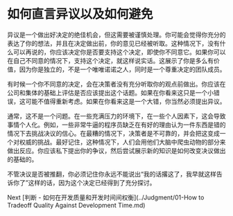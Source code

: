 # 如何直言异议以及如何避免

异议是一个做出好决定的绝佳机会，但这需要被谨慎处理。你可能会觉得你充分的表达了你的想法，并且在决定做出前，你的意见已经被听取。这种情况下，没有什么可以再说的，你应该决定你是否要支持这个决定，即使你不同意它。如果你可以在自己不同意的情况下，支持这个决定，就这样说实话。这展示了你是多么有价值，因为你是独立的，不是一个唯唯诺诺之人，同时是一个尊重决定的团队成员。

有时候一个你不同意的决定，会在决策者没有充分听取你的观点前做出。你应该在公司和集体的基础上评估是否应该提出这个话题。如果在你看来这只是一个小错误，这可能不值得重新考虑。如果在你看来这是一个大错，你当然必须提出异议。

通常，这不是一个问题。在一些充满压力的环境下，在一些个人因素下，这会导致事情个人化。例如，一些非常牛逼的程序员缺乏在有好的理由认为一件东西是错的情况下去挑战决议的信心。在最糟的情况下，决策者是不可靠的，并会把这变成一个对权威的挑战。最好记住，这种情况下，人们会用他们大脑中爬虫动物的部分来做出反应。你应该私下提出你的争议，然后尝试展示新的知识是如何改变决议做出的基础的。

不管决议是否被推翻，你必须记住你永远不能说出“我的话撂这了，我早就这样告诉你了”这样的话，因为这个决定已经得到了充分探讨。

Next [判断 - 如何在开发质量和开发时间间权衡](../Judgment/01-How to Tradeoff Quality Against Development Time.md)
